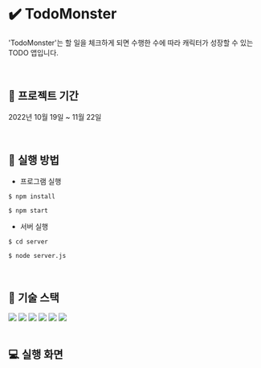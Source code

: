 # :heavy_check_mark: TodoMonster

<p> 'TodoMonster'는 할 일을 체크하게 되면 수행한 수에 따라 캐릭터가 성장할 수 있는 TODO 앱입니다.</p></br>

## :date: 프로젝트 기간
<p>2022년 10월 19일 ~ 11월 22일</p></br>

## :link: 실행 방법
- 프로그램 실행
```
$ npm install
```
```
$ npm start
```
- 서버 실행
```
$ cd server
```
```
$ node server.js
```
</br>

## :hammer: 기술 스택
<div align=left>
  <img src="https://img.shields.io/badge/html5-E34F26?style=for-the-badge&logo=html5&logoColor=white"> 
  <img src="https://img.shields.io/badge/css-1572B6?style=for-the-badge&logo=css3&logoColor=white">
  <img src="https://img.shields.io/badge/javascript-F7DF1E?style=for-the-badge&logo=javascript&logoColor=black">
  <img src="https://img.shields.io/badge/react-61DAFB?style=for-the-badge&logo=react&logoColor=black"> 
  <img src="https://img.shields.io/badge/node.js-339933?style=for-the-badge&logo=Node.js&logoColor=white">
  <img src="https://img.shields.io/badge/mysql-4479A1?style=for-the-badge&logo=mysql&logoColor=white">
</div></br>

## :computer: 실행 화면
